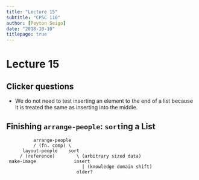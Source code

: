 ```yaml
---
title: "Lecture 15"
subtitle: "CPSC 110"
author: [Peyton Seigo]
date: "2018-10-10"
titlepage: true
---
```


# Lecture 15

## Clicker questions

- We do not need to test inserting an element to the end of a list because it is treated the same as inserting into the middle.

## Finishing `arrange-people`: `sort`ing a List

```
          arrange-people
          / (fn. comp) \
      layout-people    sort
     / (reference)        \ (arbitrary sized data)
 make-image              insert
                            | (knowledge domain shift)
                          older?
```
